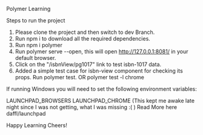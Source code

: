 Polymer Learning

Steps to run the project
1. Please clone the project and then switch to dev Branch.  
2. Run npm i to download all the required dependencies.
3. Run npm i polymer
4. Run polymer serve --open, this will open http://127.0.0.1:8081/ in your default browser.
5. Click on the "/isbnView/pg1017" link to test isbn-1017 data.
6. Added a simple test case for isbn-view component for checking its props.
    Run polymer test. OR polymer test -l chrome

If running Windows you will need to set the following environment variables:

LAUNCHPAD_BROWSERS
LAUNCHPAD_CHROME
(This kept me awake late night since I was not getting, what I was missing :( )
Read More here daffl/launchpad


Happy Learning
Cheers!
